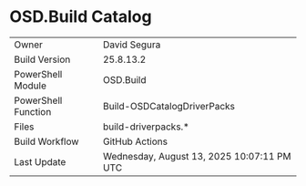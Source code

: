﻿# OSD.Build Catalog

| | |
|-|-|
| Owner | David Segura |
| Build Version | 25.8.13.2 |
| PowerShell Module | OSD.Build |
| PowerShell Function | Build-OSDCatalogDriverPacks |
| Files | build-driverpacks.* |
| Build Workflow | GitHub Actions |
| Last Update | Wednesday, August 13, 2025 10:07:11 PM UTC |
